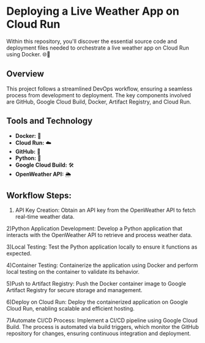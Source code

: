 # Deploying a Live Weather App on Cloud Run

Within this repository, you'll discover the essential source code and deployment files needed to orchestrate a live weather app on Cloud Run using Docker. 🌐🚀

## Overview

This project follows a streamlined DevOps workflow, ensuring a seamless process from development to deployment. The key components involved are GitHub, Google Cloud Build, Docker, Artifact Registry, and Cloud Run.

## Tools and Technology

- **Docker:** 🐳
- **Cloud Run:** ☁️
- **GitHub:** 🐙
- **Python:** 🐍
- **Google Cloud Build:** 🛠️
- **OpenWeather API:** 🌦️

## Workflow Steps:

1) API Key Creation:
Obtain an API key from the OpenWeather API to fetch real-time weather data.

2)Python Application Development:
Develop a Python application that interacts with the OpenWeather API to retrieve and process weather data.

3)Local Testing:
Test the Python application locally to ensure it functions as expected.

4)Container Testing:
Containerize the application using Docker and perform local testing on the container to validate its behavior.

5)Push to Artifact Registry:
Push the Docker container image to Google Artifact Registry for secure storage and management.

6)Deploy on Cloud Run:
Deploy the containerized application on Google Cloud Run, enabling scalable and efficient hosting.

7)Automate CI/CD Process:
Implement a CI/CD pipeline using Google Cloud Build. The process is automated via build triggers, which monitor the GitHub repository for changes, ensuring continuous integration and deployment.
